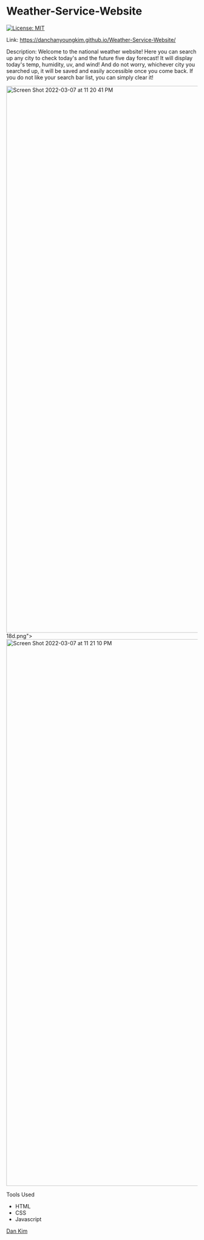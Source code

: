 # Weather-Service-Website

[![License: MIT](https://img.shields.io/badge/License-MIT-yellow.svg)](https://opensource.org/licenses/MIT)

Link: https://danchanyoungkim.github.io/Weather-Service-Website/

Description: Welcome to the national weather website! Here you can search up any city to check today's and the future five day forecast! It will display today's temp, humidity, uv, and wind! And do not worry, whichever city you searched up, it will be saved and easily accessible once you come back. If you do not like your search bar list, you can simply clear it! 

<img width="1440" alt="Screen Shot 2022-03-07 at 11 20 41 PM" src="https://user-images.githubusercontent.com/97200280/157166138-fe3269bf-763e-466c-8707-7bd5687f729e.png">
18d.png">

<img width="1440" alt="Screen Shot 2022-03-07 at 11 21 10 PM" src="https://user-images.githubusercontent.com/97200280/157166141-c09e8a8e-e3c4-43fb-9bc3-14d6b9fb69f4.png">

Tools Used
* HTML
* CSS
* Javascript

[Dan Kim](https://github.com/danchanyoungkim)

